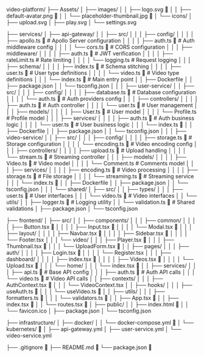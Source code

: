 video-platform/
├── Assets/
│   ├── images/
│   │   ├── logo.svg 🔑
│   │   ├── default-avatar.png 🔑
│   │   └── placeholder-thumbnail.jpg 🔑
│   └── icons/
│       ├── upload.svg
│       ├── play.svg
│       └── settings.svg

├── services/
│   ├── api-gateway/
│   │   ├── src/
│   │   │   ├── config/
│   │   │   │   ├── apollo.ts 🔑      # Apollo Server configuration
│   │   │   │   ├── auth.ts 🔑        # Auth middleware config
│   │   │   │   └── cors.ts 🔑        # CORS configuration
│   │   │   ├── middleware/
│   │   │   │   ├── auth.ts 🔑        # JWT verification
│   │   │   │   ├── rateLimit.ts      # Rate limiting
│   │   │   │   └── logging.ts        # Request logging
│   │   │   ├── schema/
│   │   │   │   ├── index.ts 🔑       # Schema stitching
│   │   │   │   ├── user.ts 🔑        # User type definitions
│   │   │   │   └── video.ts 🔑       # Video type definitions
│   │   │   └── index.ts 🔑           # Main entry point
│   │   ├── Dockerfile
│   │   ├── package.json
│   │   └── tsconfig.json
│   │
│   ├── user-service/
│   │   ├── src/
│   │   │   ├── config/
│   │   │   │   ├── database.ts 🔑    # Database configuration
│   │   │   │   └── auth.ts 🔑        # Auth providers config
│   │   │   ├── controllers/
│   │   │   │   ├── auth.ts 🔑        # Auth controller
│   │   │   │   └── user.ts 🔑        # User management
│   │   │   ├── models/
│   │   │   │   ├── User.ts 🔑        # User model
│   │   │   │   └── Profile.ts        # Profile model
│   │   │   ├── services/
│   │   │   │   ├── auth.ts 🔑        # Auth business logic
│   │   │   │   └── user.ts 🔑        # User business logic
│   │   │   └── index.ts 🔑
│   │   ├── Dockerfile
│   │   ├── package.json
│   │   └── tsconfig.json
│   │
│   ├── video-service/
│   │   ├── src/
│   │   │   ├── config/
│   │   │   │   ├── storage.ts 🔑     # Storage configuration
│   │   │   │   └── encoding.ts 🔑    # Video encoding config
│   │   │   ├── controllers/
│   │   │   │   ├── upload.ts 🔑      # Upload handling
│   │   │   │   └── stream.ts 🔑      # Streaming controller
│   │   │   ├── models/
│   │   │   │   ├── Video.ts 🔑       # Video model
│   │   │   │   └── Comment.ts        # Comments model
│   │   │   ├── services/
│   │   │   │   ├── encoding.ts 🔑    # Video processing
│   │   │   │   ├── storage.ts 🔑     # File storage
│   │   │   │   └── streaming.ts 🔑   # Streaming service
│   │   │   └── index.ts 🔑
│   │   ├── Dockerfile
│   │   ├── package.json
│   │   └── tsconfig.json
│   │
│   └── shared/
│       ├── src/
│       │   ├── types/
│       │   │   ├── user.ts 🔑        # User interfaces
│       │   │   └── video.ts 🔑       # Video interfaces
│       │   └── utils/
│       │       ├── logger.ts 🔑       # Logging utility
│       │       └── validation.ts 🔑   # Shared validations
│       ├── package.json
│       └── tsconfig.json

├── frontend/
│   ├── src/
│   │   ├── components/
│   │   │   ├── common/
│   │   │   │   ├── Button.tsx 🔑
│   │   │   │   ├── Input.tsx 🔑
│   │   │   │   └── Modal.tsx 🔑
│   │   │   ├── layout/
│   │   │   │   ├── Navbar.tsx 🔑
│   │   │   │   ├── Sidebar.tsx 🔑
│   │   │   │   └── Footer.tsx
│   │   │   └── video/
│   │   │       ├── Player.tsx 🔑
│   │   │       ├── Thumbnail.tsx 🔑
│   │   │       └── UploadForm.tsx 🔑
│   │   ├── pages/
│   │   │   ├── auth/
│   │   │   │   ├── Login.tsx 🔑
│   │   │   │   └── Register.tsx
│   │   │   ├── dashboard/
│   │   │   │   ├── index.tsx 🔑
│   │   │   │   ├── Videos.tsx 🔑
│   │   │   │   └── Upload.tsx 🔑
│   │   │   └── home/
│   │   │       └── index.tsx 🔑
│   │   ├── services/
│   │   │   ├── api.ts 🔑             # Base API config
│   │   │   ├── auth.ts 🔑            # Auth API calls
│   │   │   └── video.ts 🔑           # Video API calls
│   │   ├── contexts/
│   │   │   ├── AuthContext.tsx 🔑
│   │   │   └── VideoContext.tsx
│   │   ├── hooks/
│   │   │   ├── useAuth.ts 🔑
│   │   │   └── useVideo.ts 🔑
│   │   ├── utils/
│   │   │   ├── formatters.ts 🔑
│   │   │   └── validators.ts 🔑
│   │   ├── App.tsx 🔑
│   │   ├── index.tsx 🔑
│   │   └── routes.tsx 🔑
│   ├── public/
│   │   ├── index.html 🔑
│   │   └── favicon.ico
│   ├── package.json
│   └── tsconfig.json

├── infrastructure/
│   ├── docker/
│   │   └── docker-compose.yml 🔑
│   └── kubernetes/ 📌
│       ├── api-gateway.yml
│       ├── user-service.yml
│       └── video-service.yml

├── .gitignore 🔑
├── README.md 🔑
└── package.json 🔑